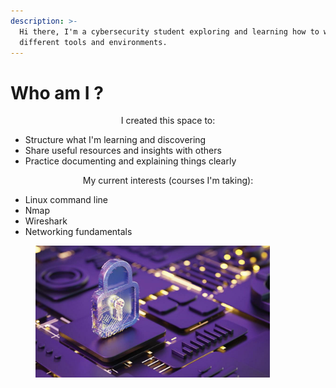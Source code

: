 ```yaml
---
description: >-
  Hi there, I'm a cybersecurity student exploring and learning how to work with
  different tools and environments.
---
```


# Who am I ?



<p align="center">I created this space to:</p>

* Structure what I'm learning and discovering
* Share useful resources  and insights with others&#x20;
* Practice documenting and explaining things clearly





<p align="center"> My current interests (courses I'm taking):</p>

* Linux command line
* Nmap
* Wireshark
* Networking fundamentals

<figure><img src=".gitbook/assets/image (1).png" alt="" width="375"><figcaption></figcaption></figure>

<p align="center"></p>
